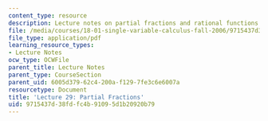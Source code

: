 ```yaml
---
content_type: resource
description: Lecture notes on partial fractions and rational functions.
file: /media/courses/18-01-single-variable-calculus-fall-2006/9715437d38fdfc4b91095d1b20920b79_lec29.pdf
file_type: application/pdf
learning_resource_types:
- Lecture Notes
ocw_type: OCWFile
parent_title: Lecture Notes
parent_type: CourseSection
parent_uid: 6005d379-62c4-200a-f129-7fe3c6e6007a
resourcetype: Document
title: 'Lecture 29: Partial Fractions'
uid: 9715437d-38fd-fc4b-9109-5d1b20920b79
---
```

